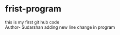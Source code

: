 # frist-program
this is my first git hub code <br> Author- Sudarshan 
adding new line
change in program